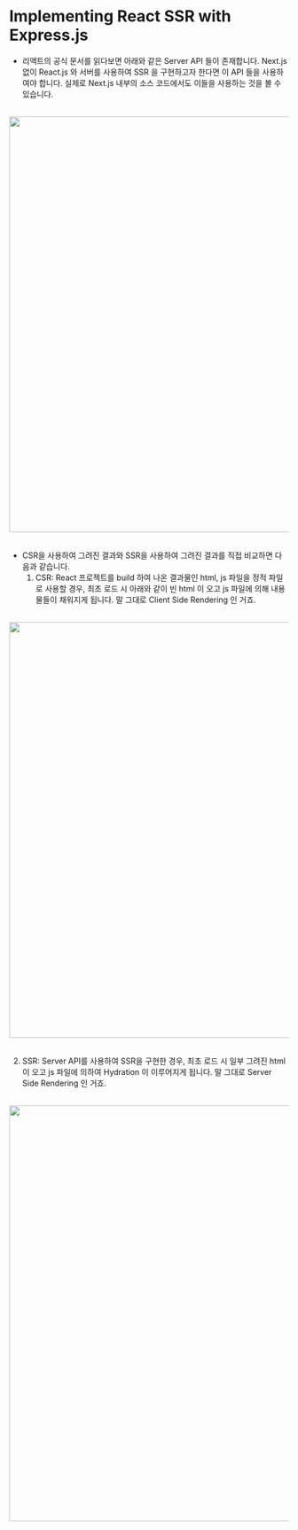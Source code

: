 # Implementing React SSR with Express.js

- 리액트의 공식 문서를 읽다보면 아래와 같은 Server API 들이 존재합니다. Next.js 없이 React.js 와 서버를 사용하여 SSR 을 구현하고자 한다면 이 API 들을 사용하여야 합니다. 실제로 Next.js 내부의 소스 코드에서도 이들을 사용하는 것을 볼 수 있습니다.

<br />

<img src="https://github.com/muilyang12/what_i_studied/assets/78548830/e760beb6-4340-4687-bd6d-fc11da280654" width=750 />

<br />
<br />

- CSR을 사용하여 그려진 결과와 SSR을 사용하여 그려진 결과를 직접 비교하면 다음과 같습니다.
  1. CSR: React 프로젝트를 build 하여 나온 결과물인 html, js 파일을 정적 파일로 사용할 경우, 최초 로드 시 아래와 같이 빈 html 이 오고 js 파일에 의해 내용물들이 채워지게 됩니다. 말 그대로 Client Side Rendering 인 거죠.

<br />

<img src="https://github.com/muilyang12/what_i_studied/assets/78548830/2fb05d65-925c-45b9-96b6-c98ffb2ae177" width=750 />

<br />
<br />

  2. SSR: Server API를 사용하여 SSR을 구현한 경우, 최초 로드 시 일부 그려진 html 이 오고 js 파일에 의하여 Hydration 이 이루어지게 됩니다. 말 그대로 Server Side Rendering 인 거죠.

<br />

<img src="https://github.com/muilyang12/what_i_studied/assets/78548830/5b982bce-ada0-4887-bd12-2ff9977163bf" width=750 />

<br />
<br />
